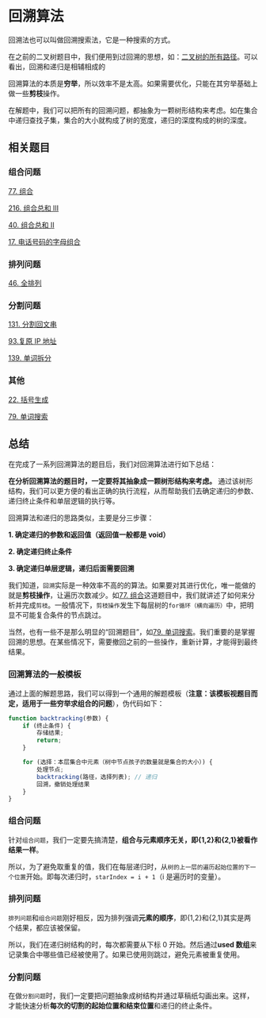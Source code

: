 # 回溯算法

回溯法也可以叫做回溯搜索法，它是一种搜索的方式。

在之前的二叉树题目中，我们便用到过回溯的思想，如：[二叉树的所有路径](<https://github.com/kerwin-ly/Blog/blob/master/algorithm/binary-tree/257.%20%E4%BA%8C%E5%8F%89%E6%A0%91%E7%9A%84%E6%89%80%E6%9C%89%E8%B7%AF%E5%BE%84(%E7%AE%80%E5%8D%95).md>)。可以看出，回溯和递归是相辅相成的

回溯算法的本质是**穷举**，所以效率不是太高。如果需要优化，只能在其穷举基础上做一些**剪枝**操作。

在解题中，我们可以把所有的回溯问题，都抽象为一颗树形结构来考虑。如在集合中递归查找子集，集合的大小就构成了树的宽度，递归的深度构成的树的深度。

## 相关题目

### 组合问题

[77. 组合](<https://github.com/kerwin-ly/Blog/blob/master/algorithm/backtracking/77.%20%E7%BB%84%E5%90%88(%E4%B8%AD%E7%AD%89).md>)

[216. 组合总和 III](<https://github.com/kerwin-ly/Blog/blob/master/algorithm/backtracking/216.%20%E7%BB%84%E5%90%88%E6%80%BB%E5%92%8C%20III(%E4%B8%AD%E7%AD%89).md>)

[40. 组合总和 II](<https://github.com/kerwin-ly/Blog/blob/master/algorithm/backtracking/40.%20%E7%BB%84%E5%90%88%E6%80%BB%E5%92%8C%20II(%E4%B8%AD%E7%AD%89).md>)

[17. 电话号码的字母组合](<https://github.com/kerwin-ly/Blog/blob/master/algorithm/backtracking/17.%20%E7%94%B5%E8%AF%9D%E5%8F%B7%E7%A0%81%E7%9A%84%E5%AD%97%E6%AF%8D%E7%BB%84%E5%90%88(%E4%B8%AD%E7%AD%89).md>)

### 排列问题

[46. 全排列](<https://github.com/kerwin-ly/Blog/blob/master/algorithm/backtracking/46.%20%E5%85%A8%E6%8E%92%E5%88%97(%E4%B8%AD%E7%AD%89).md>)

### 分割问题

[131. 分割回文串](<https://github.com/kerwin-ly/Blog/blob/master/algorithm/backtracking/131.%20%E5%88%86%E5%89%B2%E5%9B%9E%E6%96%87%E4%B8%B2(%E4%B8%AD%E7%AD%89).md>)

[93.复原 IP 地址](<https://github.com/kerwin-ly/Blog/blob/master/algorithm/backtracking/93.%E5%A4%8D%E5%8E%9FIP%E5%9C%B0%E5%9D%80(%E4%B8%AD%E7%AD%89).md>)

[139. 单词拆分](https://github.com/kerwin-ly/Blog/blob/master/algorithm/backtracking/139.%20%E5%8D%95%E8%AF%8D%E6%8B%86%E5%88%86.md)

### 其他

[22. 括号生成](<https://github.com/kerwin-ly/Blog/blob/master/algorithm/backtracking/22.%20%E6%8B%AC%E5%8F%B7%E7%94%9F%E6%88%90(%E4%B8%AD%E7%AD%89).md>)

[79. 单词搜索](https://github.com/kerwin-ly/Blog/blob/master/algorithm/dfs/79.%20%E5%8D%95%E8%AF%8D%E6%90%9C%E7%B4%A2(%E4%B8%AD%E7%AD%89).md)

## 总结

在完成了一系列回溯算法的题目后，我们对回溯算法进行如下总结：

**在分析回溯算法的题目时，一定要将其抽象成一颗树形结构来考虑。** 通过该树形结构，我们可以更方便的看出正确的执行流程，从而帮助我们去确定递归的参数、递归终止条件和单层逻辑的执行等。

回溯算法和递归的思路类似，主要是分三步骤：

**1. 确定递归的参数和返回值（返回值一般都是 void）**

**2. 确定递归终止条件**

**3. 确定递归单层逻辑，递归后面需要回溯**

我们知道，`回溯`实际是一种效率不高的的算法。如果要对其进行优化，唯一能做的就是**剪枝操作**，让遍历次数减少。如[77. 组合](<https://github.com/kerwin-ly/Blog/blob/master/algorithm/backtracking/77.%20%E7%BB%84%E5%90%88(%E4%B8%AD%E7%AD%89).md>)这道题目中，我们就讲述了如何来分析并完成`剪枝`。一般情况下，`剪枝操作`发生下每层树的`for循环（横向遍历）`中，把明显不可能复合条件的节点跳过。

当然，也有一些不是那么明显的“回溯题目”，如[79. 单词搜索](https://github.com/kerwin-ly/Blog/blob/master/algorithm/dfs/79.%20%E5%8D%95%E8%AF%8D%E6%90%9C%E7%B4%A2(%E4%B8%AD%E7%AD%89).md)。我们重要的是掌握回溯的思想。在某些情况下，需要撤回之前的一些操作，重新计算，才能得到最终结果。

### 回溯算法的一般模板

通过上面的解题思路，我们可以得到一个通用的解题模板（**注意：该模板视题目而定，适用于一些穷举求组合的问题**），伪代码如下：

```js
function backtracking(参数) {
    if (终止条件) {
        存储结果;
        return;
    }

    for (选择：本层集合中元素（树中节点孩子的数量就是集合的大小）) {
        处理节点;
        backtracking(路径，选择列表); // 递归
        回溯，撤销处理结果
    }
}
```

### 组合问题

针对`组合问题`，我们一定要先搞清楚，**组合与元素顺序无关，即{1,2}和{2,1}被看作结果一样**。

所以，为了避免取重复的值，我们在每层递归时，从`树的上一层的遍历起始位置的下一个位置`开始。即每次递归时，`starIndex = i + 1`（i 是遍历时的变量）。

### 排列问题

`排列问题`和`组合问题`刚好相反，因为排列强调**元素的顺序**，即{1,2}和{2,1}其实是两个结果，都应该被保留。

所以，我们在递归树结构的时，每次都需要从下标 0 开始。然后通过**used 数组**来记录集合中哪些值已经被使用了。如果已使用则跳过，避免元素被重复使用。

### 分割问题

在做`分割问题`时，我们一定要把问题抽象成树结构并通过草稿纸勾画出来。这样，才能快速分析**每次的切割的起始位置和结束位置**和递归的终止条件。
